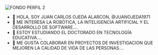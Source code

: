 
![FONDO PERFIL 2](https://github.com/user-attachments/assets/cfe4133b-46b9-4ced-a3f2-19d673681bd0)


- 👋 HOLA, SOY JUAN CARLOS OJEDA ALARCON, @JUANOJEDA1971
- 👀 ME INTERESA LA ROBÓTICA, LA INTELIGENCIA ARTIFICIAL Y EL DESARROLLO DE SOFTWARE....
- 🌱 ESTOY ESTUDIANDO EL DOCTORADO EN TECNOLOGÍA EDUCATIVA....
- 💞️ ME GUSTA COLABORAR EN PROYECTOS DE INVESTIGACION QUE MEJOREN LA CALIDAD DE VIDA DE LAS PERSONAS.... 
<!---
JUANOJEDA1971/JUANOJEDA1971 is a ✨ special ✨ repository because its `README.md` (this file) appears on your GitHub profile.
You can click the Preview link to take a look at your changes.
--->
